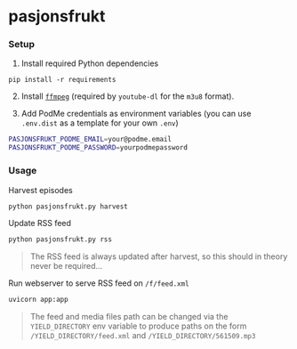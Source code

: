 # pasjonsfrukt

### Setup
1. Install required Python dependencies
```
pip install -r requirements
```
2. Install [`ffmpeg`](https://ffmpeg.org/) (required by `youtube-dl` for the `m3u8` format).

3. Add PodMe credentials as environment variables
(you can use `.env.dist` as a template for your own `.env`)
```sh
PASJONSFRUKT_PODME_EMAIL=your@podme.email
PASJONSFRUKT_PODME_PASSWORD=yourpodmepassword
```

### Usage

Harvest episodes
```sh
python pasjonsfrukt.py harvest
```

Update RSS feed
```sh
python pasjonsfrukt.py rss
```
> The RSS feed is always updated after harvest, so this should in theory never be required...

Run webserver to serve RSS feed on `/f/feed.xml`
```sh
uvicorn app:app
```
> The feed and media files path can be changed via the `YIELD_DIRECTORY` env variable to produce paths on the form `/YIELD_DIRECTORY/feed.xml` and `/YIELD_DIRECTORY/561509.mp3`
